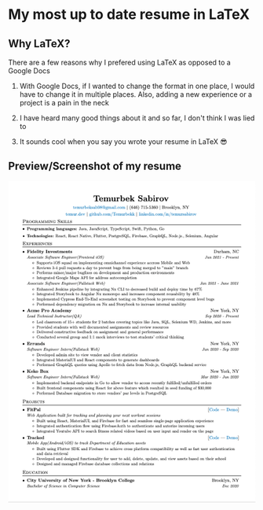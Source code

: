 # My most up to date resume in LaTeX

## Why LaTeX?

There are a few reasons why I prefered using LaTeX as opposed to a Google Docs

1. With Google Docs, if I wanted to change the format in one place, I would have to change it in multiple places. Also, adding a new experience or a project is a pain in the neck

2. I have heard many good things about it and so far, I don't think I was lied to

3. It sounds cool when you say you wrote your resume in LaTeX :sunglasses:

## Preview/Screenshot of my resume

![Resume Screenshot](/Temurbek_Sabirov_Resume.png)
